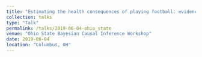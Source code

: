 ```yaml
---
title: "Estimating the health consequences of playing football: evidence from observational studies"
collection: talks
type: "Talk"
permalink: /talks/2019-06-04-ohio_state
venue: "Ohio State Bayesian Causal Inference Workshop"
date: 2019-06-04
location: "Columbus, OH"
---
```

